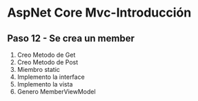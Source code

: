 # AspNet Core Mvc-Introducción

## Paso 12 - Se crea un member

1. Creo Metodo de Get
2. Creo Metodo de Post
3. Miembro static
4. Implemento la interface
5. Implemento la vista
6. Genero MemberViewModel




